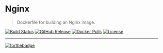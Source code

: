# Nginx
> Dockerfile for building an Nginx image.

[![Build Status](https://img.shields.io/travis/thasmo/docker.nginx/develop.svg)](https://travis-ci.org/thasmo/docker.nginx)
[![GitHub Release](https://img.shields.io/github/release/thasmo/docker.nginx.svg)](https://github.com/thasmo/docker.nginx/releases/latest)
[![Docker Pulls](https://img.shields.io/docker/pulls/thasmo/nginx.svg)](https://hub.docker.com/r/thasmo/nginx/)
[![License](https://img.shields.io/github/license/thasmo/docker.nginx.svg)](https://github.com/thasmo/docker.nginx/blob/develop/LICENSE.md)

---

[![forthebadge](http://forthebadge.com/images/badges/built-with-love.svg)](http://forthebadge.com)
